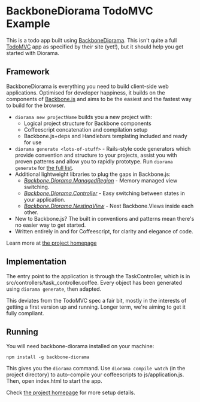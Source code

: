 # BackboneDiorama TodoMVC Example

This is a todo app built using [BackboneDiorama](https://github.com/th3james/BackboneDiorama). This isn't quite a
full [TodoMVC](http://todomvc.com) app as specified by their site (yet!), but it should help you get started with
Diorama.

## Framework

BackboneDiorama is everything you need to build client-side web applications.
Optimised for developer happiness, it builds on the components of [Backbone.js](http://backbonejs.org)
and aims to be the easiest and the fastest way to build for the browser.

* `diorama new projectName` builds you a new project with:
  * Logical project structure for Backbone components
  * Coffeescript concatenation and compilation setup
  * Backbone.js+deps and Handlebars templating included and ready for use
* `diorama generate <lots-of-stuff>` - Rails-style code generators which provide convention and structure to your projects, assist you with proven patterns and allow you to rapidly prototype. Run `diorama generate` for [the full list](src/commands/generators#backbonediorama-generators).
* Additional lightweight libraries to plug the gaps in Backbone.js:
  * [*Backbone.Diorama.ManagedRegion*](src/lib/diorama_managed_region.md) - Memory managed view switching.
  * [*Backbone.Diorama.Controller*](src/lib/diorama_controller.md) - Easy switching between states in your application.
  * [*Backbone.Diorama.NestingView*](src/lib/diorama_nesting_view.md) - Nest Backbone.Views inside each other.
* New to Backbone.js? The built in conventions and patterns mean there's no easier way to get started.
* Written entirely in and for Coffeescript, for clarity and elegance of code.

Learn more at [the project homepage](https://github.com/th3james/BackboneDiorama)

## Implementation

The entry point to the application is through the TaskController, which is in src/controllers/task_controller.coffee.
Every object has been generated using `diorama generate`, then adapted.

This deviates from the TodoMVC spec a fair bit, mostly in the interests of getting a first version up and running.
Longer term, we're aiming to get it fully compliant.

## Running

You will need backbone-diorama installed on your machine:

```npm install -g backbone-diorama```

This gives you the ```diorama``` command. Use ```diorama compile watch``` (in the project directory) to auto-compile your coffeescripts to
js/application.js. Then, open index.html to start the app.

Check [the project homepage](https://github.com/th3james/BackboneDiorama) for more setup details.
